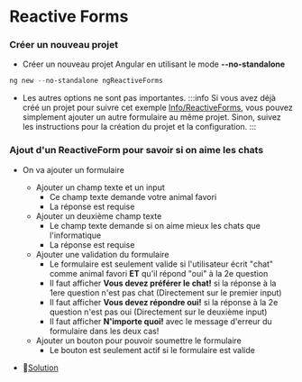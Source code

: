 # Reactive Forms

### Créer un nouveau projet

- Créer un nouveau projet Angular en utilisant le mode **--no-standalone**

```powershell
ng new --no-standalone ngReactiveForms
```

- Les autres options ne sont pas importantes.
  :::info
  Si vous avez déjà créé un projet pour suivre cet exemple [Info/ReactiveForms](/info/ReactiveForms), vous pouvez simplement ajouter un autre formulaire au même projet.
  Sinon, suivez les instructions pour la création du projet et la configuration.
  :::

### Ajout d'un ReactiveForm pour savoir si on aime les chats

- On va ajouter un formulaire

  - Ajouter un champ texte et un input
    - Ce champ texte demande votre animal favori
    - La réponse est requise
  - Ajouter un deuxième champ texte
    - Le champ texte demande si on aime mieux les chats que l'informatique
    - La réponse est requise
  - Ajouter une validation du formulaire
    - Le formulaire est seulement valide si l'utilisateur écrit "chat" comme animal favori **ET** qu'il répond "oui" à la 2e question
    - Il faut afficher **Vous devez préférer le chat!** si la réponse à la 1ere question n'est pas chat (Directement sur le premier input)
    - Il faut afficher **Vous devez répondre oui!** si la réponse à la 2e question n'est pas oui (Directement sur le deuxième input)
    - Il faut afficher **N'importe quoi!** avec le message d'erreur du formulaire dans les deux cas!
  - Ajouter un bouton pour pouvoir soumettre le formulaire
    - Le bouton est seulement actif si le formulaire est valide

- 🔗[Solution](https://github.com/CEM-420-5W5/ngReactiveForms)
